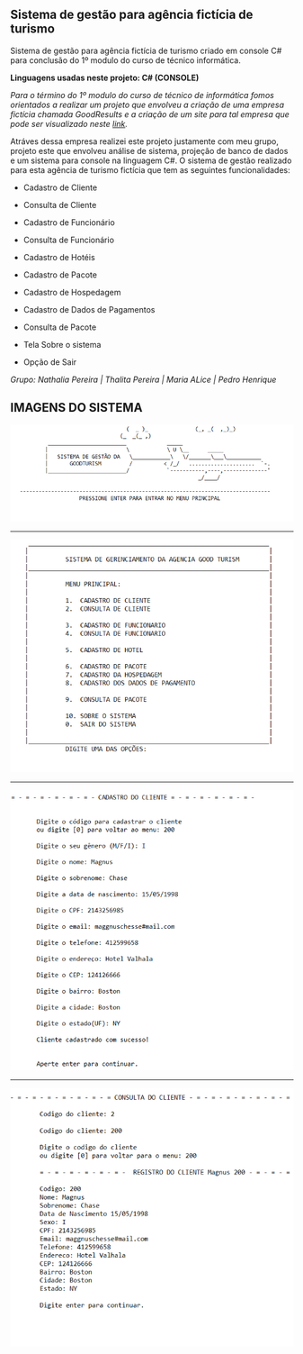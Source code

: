 ## Sistema de gestão para agência fictícia de turismo

Sistema de gestão para agência fictícia de turismo criado em console C# para conclusão do 1º modulo do curso de técnico informática.

**Linguagens usadas neste projeto: C# (CONSOLE)**

*Para o término do 1º modulo do curso de técnico de informática fomos orientados a realizar um projeto que envolveu a criação de uma empresa fictícia chamada GoodResults e a criação de um site para tal empresa que pode ser visualizado neste [link](https://esteves-esta.github.io).*

Atráves dessa empresa realizei este projeto justamente com meu grupo, projeto este que envolveu análise de sistema, projeção de banco de dados e um sistema para console na linguagem C#. O sistema de gestão realizado para esta agência de turismo fictícia que tem as seguintes funcionalidades:

+ Cadastro de Cliente
- Consulta de Cliente

- Cadastro de Funcionário
- Consulta de Funcionário

- Cadastro de Hotéis

- Cadastro de Pacote
- Cadastro de Hospedagem
- Cadastro de Dados de Pagamentos

- Consulta de Pacote

- Tela Sobre o sistema
- Opção de Sair


*Grupo: Nathalia Pereira | Thalita Pereira | Maria ALice | Pedro Henrique*



## IMAGENS DO SISTEMA

![Tela Inicial](https://github.com/esteves-esta/sistema-gestao-goodturism/blob/master/TELA1.PNG "Tela Inicial")

---
![Tela de Menu](https://github.com/esteves-esta/sistema-gestao-goodturism/blob/master/TELA2%20MENU.PNG "Tela de menu")

---
![Exemplo de Cadastro](https://github.com/esteves-esta/sistema-gestao-goodturism/blob/master/TELA3%20EXEMPLO%20DE%20CADASTRO.PNG "Tela de Cadastro de Cliente")

---
![Exemplo de Consulta](https://github.com/esteves-esta/sistema-gestao-goodturism/blob/master/TELA4%20EXEMPLO%20DE%20CONSULTA.PNG "Tela de Consultade Cliente")
